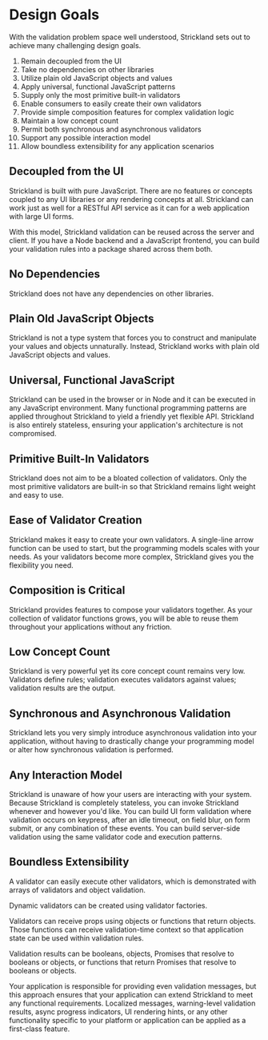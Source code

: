 # Design Goals

With the validation problem space well understood, Strickland sets out to achieve many challenging design goals.

1. Remain decoupled from the UI
1. Take no dependencies on other libraries
1. Utilize plain old JavaScript objects and values
1. Apply universal, functional JavaScript patterns
1. Supply only the most primitive built-in validators
1. Enable consumers to easily create their own validators
1. Provide simple composition features for complex validation logic
1. Maintain a low concept count
1. Permit both synchronous and asynchronous validators
1. Support any possible interaction model
1. Allow boundless extensibility for any application scenarios

## Decoupled from the UI

Strickland is built with pure JavaScript. There are no features or concepts coupled to any UI libraries or any rendering concepts at all. Strickland can work just as well for a RESTful API service as it can for a web application with large UI forms.

With this model, Strickland validation can be reused across the server and client. If you have a Node backend and a JavaScript frontend, you can build your validation rules into a package shared across them both.

## No Dependencies

Strickland does not have any dependencies on other libraries.

## Plain Old JavaScript Objects

Strickland is not a type system that forces you to construct and manipulate your values and objects unnaturally. Instead, Strickland works with plain old JavaScript objects and values.

## Universal, Functional JavaScript

Strickland can be used in the browser or in Node and it can be executed in any JavaScript environment. Many functional programming patterns are applied throughout Strickland to yield a friendly yet flexible API. Strickland is also entirely stateless, ensuring your application's architecture is not compromised.

## Primitive Built-In Validators

Strickland does not aim to be a bloated collection of validators. Only the most primitive validators are built-in so that Strickland remains light weight and easy to use.

## Ease of Validator Creation

Strickland makes it easy to create your own validators. A single-line arrow function can be used to start, but the programming models scales with your needs. As your validators become more complex, Strickland gives you the flexibility you need.

## Composition is Critical

Strickland provides features to compose your validators together. As your collection of validator functions grows, you will be able to reuse them throughout your applications without any friction.

## Low Concept Count

Strickland is very powerful yet its core concept count remains very low. Validators define rules; validation executes validators against values; validation results are the output.

## Synchronous and Asynchronous Validation

Strickland lets you very simply introduce asynchronous validation into your application, without having to drastically change your programming model or alter how synchronous validation is performed.

## Any Interaction Model

Strickland is unaware of how your users are interacting with your system. Because Strickland is completely stateless, you can invoke Strickland whenever and however you'd like. You can build UI form validation where validation occurs on keypress, after an idle timeout, on field blur, on form submit, or any combination of these events. You can build server-side validation using the same validator code and execution patterns.

## Boundless Extensibility

A validator can easily execute other validators, which is demonstrated with arrays of validators and object validation.

Dynamic validators can be created using validator factories.

Validators can receive props using objects or functions that return objects. Those functions can receive validation-time context so that application state can be used within validation rules.

Validation results can be booleans, objects, Promises that resolve to booleans or objects, or functions that return Promises that resolve to booleans or objects.

Your application is responsible for providing even validation messages, but this approach ensures that your application can extend Strickland to meet any functional requirements. Localized messages, warning-level validation results, async progress indicators, UI rendering hints, or any other functionality specific to your platform or application can be applied as a first-class feature.

